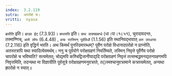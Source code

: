 ```yaml
---
index:  3.2.119
sutra:  अपरोक्षे च।
vritti:  nyasa
---
```


`ब्रावीति` इति। `ब्राउव ईट्` (7.3.93)। `कथयति` इति। `कथ वाक्यप्रबन्धे` (धा।पा।१८५१), चुरादावदन्तः, तस्माण्णिच्, `अतो लोपः` (6.4.48) , `अचः परस्मिन् पूर्वविधौ` (1.1.56) इति स्थानिवद्भावात् `अत उपधायाः` (7.2.116) इति वृद्धिर्न भवति। अथ किमर्थं पुनरिदमारब्धम्? पूर्वेण परोक्षे विधानादपरोक्षे न प्राप्नोति, अतस्तत्रापि यथा स्यादित्येवमर्थम्। ननु च पूर्वयोगे परोक्षग्रहणं निवर्तिष्यते, तस्मिन् निवृत्ते पूर्वेणैव परोक्षे चापरोक्षे च भविष्यति? सत्यमेतत्; चोद्यमपि कश्चिद्विजानीयाद्यदि परोक्षग्रहणं निवृत्तं तत्सम्बद्धमनद्यतनग्रहणमपि निवृत्तमिति, तदन्यथा मा विज्ञायीति पूर्वसूत्रे परोक्षग्रहणमनुवत्र्तते, त()स्मश्चानुवत्र्तमाने कत्र्तव्यमेतत्, अन्यथा ह्रपरोक्षे न स्यात्॥
